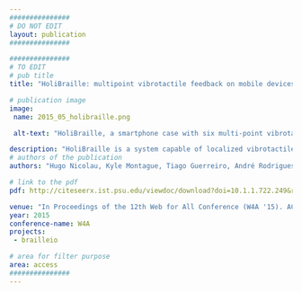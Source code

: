 ```yaml
---
###############
# DO NOT EDIT
layout: publication
###############

###############
# TO EDIT
# pub title
title: "HoliBraille: multipoint vibrotactile feedback on mobile devices"

# publication image
image:
 name: 2015_05_holibraille.png

 alt-text: "HoliBraille, a smartphone case with six multi-point vibrotactile output. (a) Representation of ‘f’ using the Braille code: dots 1, 2, and 4. (b) The system outputs character ‘f’ through direct and localized feedback on the user’s fingers. (c) The system consists of six vibrotactile motors attached to springs and a 3D-printed case. The springs mold to users’ hands and dampen vibrations through the device, preventing propagation between fingers and allowing better stimuli discrimination." #a11y

description: "HoliBraille is a system capable of localized vibrotactile feedback that can be combined with the input capabilities of mobile devices. We used a custom-made case and off-the-shelf vibrotactile actuators combined with dampening materials. The solution can be attached to mainstream touchscreen devices enabling direct feedback on users’ fingers. In this paper, we contribute the following: 1) some application scenarios that can benefit from HoliBraille; 2) the design and technical description of the proposed device; and 3) an evaluation of HoliBraille on a foundational task for future Braille-related applications, i.e. character discrimination.# short description of the publication"
# authors of the publication
authors: "Hugo Nicolau, Kyle Montague, Tiago Guerreiro, André Rodrigues and Vicki L Hanson"

# link to the pdf
pdf: http://citeseerx.ist.psu.edu/viewdoc/download?doi=10.1.1.722.249&rep=rep1&type=pdf

venue: "In Proceedings of the 12th Web for All Conference (W4A '15). ACM, New York, NY, USA, Article 30, 4 pages."
year: 2015
conference-name: W4A
projects:
 - brailleio

# area for filter purpose
area: access
###############
---
```

